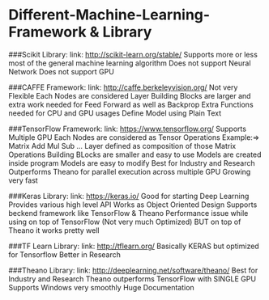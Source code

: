 # Different-Machine-Learning-Framework & Library

###Scikit Library:
link: http://scikit-learn.org/stable/
	Supports more or less most of the general machine learning algorithm
	Does not support Neural Network
	Does not support GPU

###CAFFE Framework:
link: http://caffe.berkeleyvision.org/
	Not very Flexible
	Each Nodes are considered Layer
	Building Blocks are larger and extra work needed for Feed Forward as well as Backprop
	Extra Functions needed for CPU and GPU usages
	Define Model using Plain Text
	
###TensorFlow Framework:
link: https://www.tensorflow.org/
  Supports Multiple GPU
	Each Nodes are considered as Tensor Operations
	Example:=> Matrix Add Mul Sub ... 
	Layer defined as composition of those Matrix Operations
	Building BLocks are smaller and easy to use
	Models are created inside program
	Models are easy to modify
	Best for Industry and Research
	Outperforms Theano for parallel execution across multiple GPU
	Growing very fast
	
###Keras Library:
link: https://keras.io/
	Good for starting Deep Learning
	Provides various high level API 
	Works as Object Oriented Design
	Supports beckend framework like TensorFlow & Theano
	Performance issue while using on top of TensorFlow (Not very much Optimized)
	BUT on top of Theano it works pretty well
	
###TF Learn Library:
link: http://tflearn.org/
	Basically KERAS but optimized for Tensorflow
	Better in Research
	
###Theano Library:
link: http://deeplearning.net/software/theano/
	Best for Industry and Research
	Theano outperforms TensorFlow with SINGLE GPU
	Supports Windows very smoothly
	Huge Documentation
